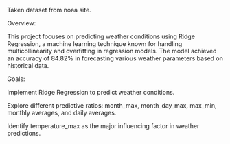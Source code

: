 Taken dataset from noaa site.

Overview:

This project focuses on predicting weather conditions using Ridge Regression, a machine learning technique known for handling multicollinearity and overfitting in regression models. The model achieved an accuracy of 84.82% in forecasting various weather parameters based on historical data.

Goals:

Implement Ridge Regression to predict weather conditions.

Explore different predictive ratios: month_max, month_day_max, max_min, monthly averages, and daily averages.

Identify temperature_max as the major influencing factor in weather predictions.
